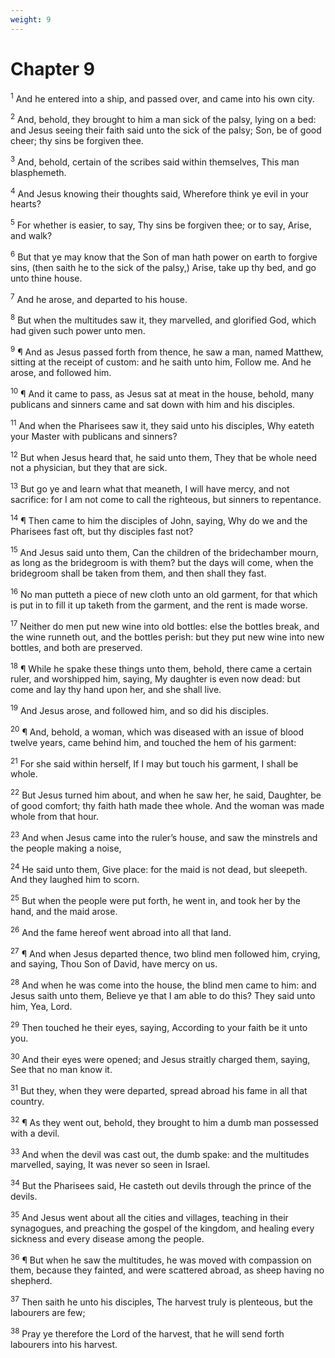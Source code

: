 ```yaml
---
weight: 9
---
```


# Chapter 9

<sup>1</sup> And he entered into a ship, and passed over, and came into his own city. 

<sup>2</sup> And, behold, they brought to him a man sick of the palsy, lying on a bed: and Jesus seeing their faith said unto the sick of the palsy; Son, be of good cheer; thy sins be forgiven thee. 

<sup>3</sup> And, behold, certain of the scribes said within themselves, This man blasphemeth. 

<sup>4</sup> And Jesus knowing their thoughts said, Wherefore think ye evil in your hearts? 

<sup>5</sup> For whether is easier, to say, Thy sins be forgiven thee; or to say, Arise, and walk? 

<sup>6</sup> But that ye may know that the Son of man hath power on earth to forgive sins, (then saith he to the sick of the palsy,) Arise, take up thy bed, and go unto thine house. 

<sup>7</sup> And he arose, and departed to his house. 

<sup>8</sup> But when the multitudes saw it, they marvelled, and glorified God, which had given such power unto men. 

<sup>9</sup> ¶ And as Jesus passed forth from thence, he saw a man, named Matthew, sitting at the receipt of custom: and he saith unto him, Follow me. And he arose, and followed him. 

<sup>10</sup> ¶ And it came to pass, as Jesus sat at meat in the house, behold, many publicans and sinners came and sat down with him and his disciples. 

<sup>11</sup> And when the Pharisees saw it, they said unto his disciples, Why eateth your Master with publicans and sinners? 

<sup>12</sup> But when Jesus heard that, he said unto them, They that be whole need not a physician, but they that are sick. 

<sup>13</sup> But go ye and learn what that meaneth, I will have mercy, and not sacrifice: for I am not come to call the righteous, but sinners to repentance. 

<sup>14</sup> ¶ Then came to him the disciples of John, saying, Why do we and the Pharisees fast oft, but thy disciples fast not? 

<sup>15</sup> And Jesus said unto them, Can the children of the bridechamber mourn, as long as the bridegroom is with them? but the days will come, when the bridegroom shall be taken from them, and then shall they fast. 

<sup>16</sup> No man putteth a piece of new cloth unto an old garment, for that which is put in to fill it up taketh from the garment, and the rent is made worse. 

<sup>17</sup> Neither do men put new wine into old bottles: else the bottles break, and the wine runneth out, and the bottles perish: but they put new wine into new bottles, and both are preserved. 

<sup>18</sup> ¶ While he spake these things unto them, behold, there came a certain ruler, and worshipped him, saying, My daughter is even now dead: but come and lay thy hand upon her, and she shall live. 

<sup>19</sup> And Jesus arose, and followed him, and so did his disciples. 

<sup>20</sup> ¶ And, behold, a woman, which was diseased with an issue of blood twelve years, came behind him, and touched the hem of his garment: 

<sup>21</sup> For she said within herself, If I may but touch his garment, I shall be whole. 

<sup>22</sup> But Jesus turned him about, and when he saw her, he said, Daughter, be of good comfort; thy faith hath made thee whole. And the woman was made whole from that hour. 

<sup>23</sup> And when Jesus came into the ruler’s house, and saw the minstrels and the people making a noise, 

<sup>24</sup> He said unto them, Give place: for the maid is not dead, but sleepeth. And they laughed him to scorn. 

<sup>25</sup> But when the people were put forth, he went in, and took her by the hand, and the maid arose. 

<sup>26</sup> And the fame hereof went abroad into all that land. 

<sup>27</sup> ¶ And when Jesus departed thence, two blind men followed him, crying, and saying, Thou Son of David, have mercy on us. 

<sup>28</sup> And when he was come into the house, the blind men came to him: and Jesus saith unto them, Believe ye that I am able to do this? They said unto him, Yea, Lord. 

<sup>29</sup> Then touched he their eyes, saying, According to your faith be it unto you. 

<sup>30</sup> And their eyes were opened; and Jesus straitly charged them, saying, See that no man know it. 

<sup>31</sup> But they, when they were departed, spread abroad his fame in all that country. 

<sup>32</sup> ¶ As they went out, behold, they brought to him a dumb man possessed with a devil. 

<sup>33</sup> And when the devil was cast out, the dumb spake: and the multitudes marvelled, saying, It was never so seen in Israel. 

<sup>34</sup> But the Pharisees said, He casteth out devils through the prince of the devils. 

<sup>35</sup> And Jesus went about all the cities and villages, teaching in their synagogues, and preaching the gospel of the kingdom, and healing every sickness and every disease among the people. 

<sup>36</sup> ¶ But when he saw the multitudes, he was moved with compassion on them, because they fainted, and were scattered abroad, as sheep having no shepherd. 

<sup>37</sup> Then saith he unto his disciples, The harvest truly is plenteous, but the labourers are few; 

<sup>38</sup> Pray ye therefore the Lord of the harvest, that he will send forth labourers into his harvest. 


